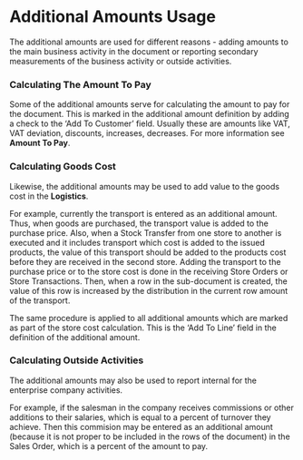 # Additional Amounts Usage
The additional amounts are used for different reasons - adding amounts to the main business activity in the document or reporting secondary measurements of the business activity or outside activities.
### Calculating The Amount To Pay
Some of the additional amounts serve for calculating the amount to pay for the document. This is marked in the additional amount definition by adding a check to the ‘Add To Customer’ field. Usually these are amounts like VAT, VAT deviation, discounts, increases, decreases. For more information see **Amount To Pay**.
### Calculating Goods Cost
Likewise, the additional amounts may be used to add value to the goods cost in the **Logistics**.

For example, currently the transport is entered as an additional amount. Thus, when goods are purchased, the transport value is added to the purchase price. Also, when a Stock Transfer from one store to another is executed and it includes transport which cost is added to the issued products, the value of this transport should be added to the products cost before they are received in the second store. Adding the transport to the purchase price or to the store cost is done in the receiving Store Orders or Store Transactions. Then, when a row in the sub-document is created, the value of this row is increased by the distribution in the current row amount of the transport.

The same procedure is applied to all additional amounts which are marked as part of the store cost calculation. This is the ‘Add To Line’ field in the definition of the additional amount.
### Calculating Outside Activities
The additional amounts may also be used to report internal for the enterprise company activities.

For example, if the salesman in the company receives commissions or other additions to their salaries, which is equal to a percent of turnover they achieve. Then this commision may be entered as an additional amount (because it is not proper to be included in the rows of the document) in the Sales Order, which is a percent of the amount to pay.

